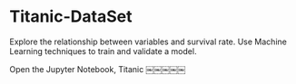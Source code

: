 # Titanic-DataSet
Explore the relationship between variables and survival rate.  Use Machine Learning techniques to train and validate a model.

Open the Jupyter Notebook, Titanic
￼￼￼￼￼
